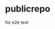 # publicrepo
for e2e test


































































































































































































































































































































































































































































































































































































































































































































































































































































































































































































































































































































































































































































































































































































































































































































































































































































































































































































































































































































































































































































































































































































































































































































































































































































































































































































































































































































































































































































































































































































































































































































































































































































































































































































































































































































































































































































































































































































































































































































































































































































































































































































































































































































































































































































































































































